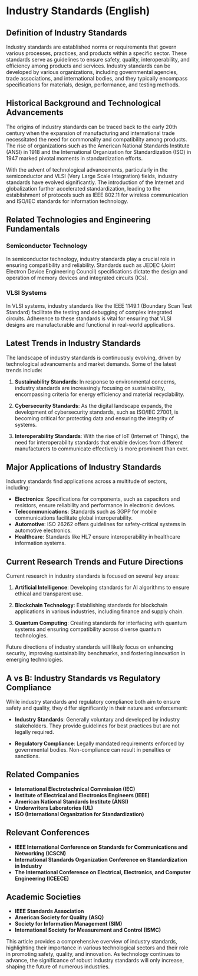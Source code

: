 # Industry Standards (English)

## Definition of Industry Standards

Industry standards are established norms or requirements that govern various processes, practices, and products within a specific sector. These standards serve as guidelines to ensure safety, quality, interoperability, and efficiency among products and services. Industry standards can be developed by various organizations, including governmental agencies, trade associations, and international bodies, and they typically encompass specifications for materials, design, performance, and testing methods.

## Historical Background and Technological Advancements

The origins of industry standards can be traced back to the early 20th century when the expansion of manufacturing and international trade necessitated the need for commonality and compatibility among products. The rise of organizations such as the American National Standards Institute (ANSI) in 1918 and the International Organization for Standardization (ISO) in 1947 marked pivotal moments in standardization efforts.

With the advent of technological advancements, particularly in the semiconductor and VLSI (Very Large Scale Integration) fields, industry standards have evolved significantly. The introduction of the Internet and globalization further accelerated standardization, leading to the establishment of protocols such as IEEE 802.11 for wireless communication and ISO/IEC standards for information technology.

## Related Technologies and Engineering Fundamentals

### Semiconductor Technology

In semiconductor technology, industry standards play a crucial role in ensuring compatibility and reliability. Standards such as JEDEC (Joint Electron Device Engineering Council) specifications dictate the design and operation of memory devices and integrated circuits (ICs). 

### VLSI Systems

In VLSI systems, industry standards like the IEEE 1149.1 (Boundary Scan Test Standard) facilitate the testing and debugging of complex integrated circuits. Adherence to these standards is vital for ensuring that VLSI designs are manufacturable and functional in real-world applications.

## Latest Trends in Industry Standards

The landscape of industry standards is continuously evolving, driven by technological advancements and market demands. Some of the latest trends include:

1. **Sustainability Standards**: In response to environmental concerns, industry standards are increasingly focusing on sustainability, encompassing criteria for energy efficiency and material recyclability.
  
2. **Cybersecurity Standards**: As the digital landscape expands, the development of cybersecurity standards, such as ISO/IEC 27001, is becoming critical for protecting data and ensuring the integrity of systems.

3. **Interoperability Standards**: With the rise of IoT (Internet of Things), the need for interoperability standards that enable devices from different manufacturers to communicate effectively is more prominent than ever.

## Major Applications of Industry Standards

Industry standards find applications across a multitude of sectors, including:

- **Electronics**: Specifications for components, such as capacitors and resistors, ensure reliability and performance in electronic devices.
- **Telecommunications**: Standards such as 3GPP for mobile communications facilitate global interoperability.
- **Automotive**: ISO 26262 offers guidelines for safety-critical systems in automotive electronics.
- **Healthcare**: Standards like HL7 ensure interoperability in healthcare information systems.

## Current Research Trends and Future Directions

Current research in industry standards is focused on several key areas:

1. **Artificial Intelligence**: Developing standards for AI algorithms to ensure ethical and transparent use.
  
2. **Blockchain Technology**: Establishing standards for blockchain applications in various industries, including finance and supply chain.

3. **Quantum Computing**: Creating standards for interfacing with quantum systems and ensuring compatibility across diverse quantum technologies.

Future directions of industry standards will likely focus on enhancing security, improving sustainability benchmarks, and fostering innovation in emerging technologies.

## A vs B: Industry Standards vs Regulatory Compliance

While industry standards and regulatory compliance both aim to ensure safety and quality, they differ significantly in their nature and enforcement:

- **Industry Standards**: Generally voluntary and developed by industry stakeholders. They provide guidelines for best practices but are not legally required.
  
- **Regulatory Compliance**: Legally mandated requirements enforced by governmental bodies. Non-compliance can result in penalties or sanctions.

## Related Companies

- **International Electrotechnical Commission (IEC)**
- **Institute of Electrical and Electronics Engineers (IEEE)**
- **American National Standards Institute (ANSI)**
- **Underwriters Laboratories (UL)**
- **ISO (International Organization for Standardization)**

## Relevant Conferences

- **IEEE International Conference on Standards for Communications and Networking (ICSCN)**
- **International Standards Organization Conference on Standardization in Industry**
- **The International Conference on Electrical, Electronics, and Computer Engineering (ICEECE)**

## Academic Societies

- **IEEE Standards Association**
- **American Society for Quality (ASQ)**
- **Society for Information Management (SIM)**
- **International Society for Measurement and Control (ISMC)**

This article provides a comprehensive overview of industry standards, highlighting their importance in various technological sectors and their role in promoting safety, quality, and innovation. As technology continues to advance, the significance of robust industry standards will only increase, shaping the future of numerous industries.